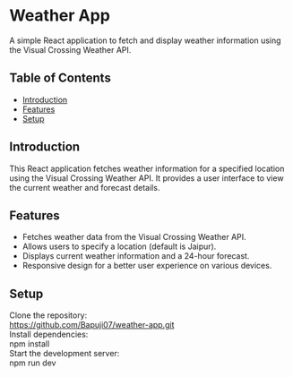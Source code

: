 # Weather App

A simple React application to fetch and display weather information using the Visual Crossing Weather API.

## Table of Contents

- [Introduction](#introduction)
- [Features](#features)
- [Setup](#setup)

## Introduction

This React application fetches weather information for a specified location using the Visual Crossing Weather API.
It provides a user interface to view the current weather and forecast details.

## Features

- Fetches weather data from the Visual Crossing Weather API.
- Allows users to specify a location (default is Jaipur).
- Displays current weather information and a 24-hour forecast.
- Responsive design for a better user experience on various devices.

## Setup

 Clone the repository:<br>
https://github.com/Bapuji07/weather-app.git<br>
Install dependencies:<br>
npm install<br>
Start the development server:<br>
npm run dev
